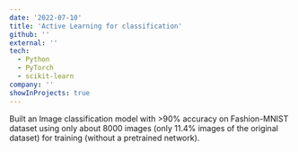 ```yaml
---
date: '2022-07-10'
title: 'Active Learning for classification'
github: ''
external: ''
tech:
  - Python
  - PyTorch
  - scikit-learn
company: ''
showInProjects: true
---
```


Built an Image classification model with >90% accuracy on Fashion-MNIST dataset using only about 8000 images (only 11.4% images of the original dataset) for training (without a pretrained network).